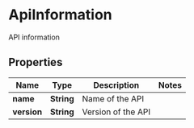 

# ApiInformation

API information
## Properties

Name | Type | Description | Notes
------------ | ------------- | ------------- | -------------
**name** | **String** | Name of the API | 
**version** | **String** | Version of the API | 



